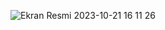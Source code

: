 ![Ekran Resmi 2023-10-21 16 11 26](https://github.com/kadirhankeles/Pazarama-Bootcamp/assets/44638560/2d5e4b9e-269e-487f-be41-b0097d6fdf9b)
